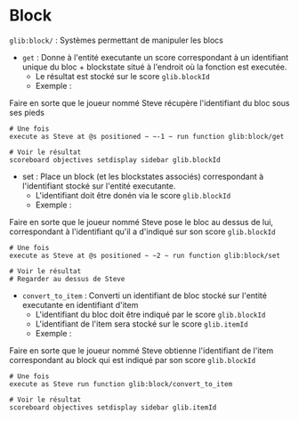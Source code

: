 # Block

`glib:block/` : Systèmes permettant de manipuler les blocs

* `get` : Donne à l'entité executante un score correspondant à un identifiant unique du bloc + blockstate situé à l'endroit où la fonction est executée.
  * Le résultat est stocké sur le score `glib.blockId`
  * Exemple : 

Faire en sorte que le joueur nommé Steve récupère l'identifiant du bloc sous ses pieds

```
# Une fois
execute as Steve at @s positioned ~ ~-1 ~ run function glib:block/get

# Voir le résultat
scoreboard objectives setdisplay sidebar glib.blockId
```

* set : Place un block (et les blockstates associés) correspondant à l'identifiant stocké sur l'entité executante.
  * L'identifiant doit être donén via le score `glib.blockId`
  * Exemple :

Faire en sorte que le joueur nommé Steve pose le bloc au dessus de lui, correspondant à l'identifiant qu'il a d'indiqué sur son score `glib.blockId`

```
# Une fois
execute as Steve at @s positioned ~ ~2 ~ run function glib:block/set

# Voir le résultat
# Regarder au dessus de Steve
```

* `convert_to_item` : Converti un identifiant de bloc stocké sur l'entité executante en identifiant d'item
  * L'identifiant du bloc doit être indiqué par le score `glib.blockId`
  * L'identifiant de l'item sera stocké sur le score `glib.itemId`
  * Exemple :

Faire en sorte que le joueur nommé Steve obtienne l'identifiant de l'item correspondant au block qui est indiqué par son score `glib.blockId`

```
# Une fois
execute as Steve run function glib:block/convert_to_item

# Voir le résultat
scoreboard objectives setdisplay sidebar glib.itemId
```